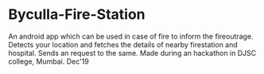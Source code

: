 # Byculla-Fire-Station
An android app which can be used in case of fire to inform the fireoutrage. Detects your location and fetches the details of nearby firestation and hospital. Sends an request to the same.
Made during an hackathon in DJSC college, Mumbai. Dec'19

